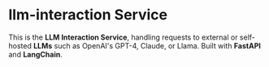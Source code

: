 # llm-interaction Service

This is the **LLM Interaction Service**, handling requests to external or self-hosted **LLMs** such as OpenAI's GPT-4, Claude, or Llama. Built with **FastAPI** and **LangChain**.
